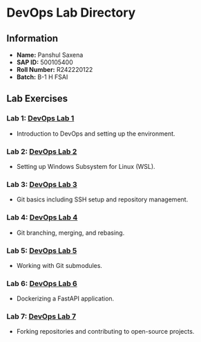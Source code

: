 # DevOps Lab Directory

## Information

- **Name:** Panshul Saxena
- **SAP ID:** 500105400
- **Roll Number:** R242220122
- **Batch:** B-1 H FSAI

## Lab Exercises

### Lab 1: [DevOps Lab 1](./devopsLab1_500105400.md)
- Introduction to DevOps and setting up the environment.

### Lab 2: [DevOps Lab 2](./devopsLab2_500105400.md)
- Setting up Windows Subsystem for Linux (WSL).

### Lab 3: [DevOps Lab 3](./devopsLab3_500105400.md)
- Git basics including SSH setup and repository management.

### Lab 4: [DevOps Lab 4](./devopsLab4_500105400.md)
- Git branching, merging, and rebasing.

### Lab 5: [DevOps Lab 5](./devopsLab5_500105400.md)
- Working with Git submodules.

### Lab 6: [DevOps Lab 6](./devopsLab6_500105400.md)
- Dockerizing a FastAPI application.

### Lab 7: [DevOps Lab 7](./devopsLab7_500105400.md)
- Forking repositories and contributing to open-source projects.


